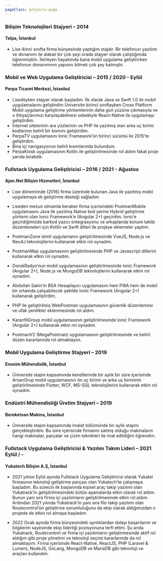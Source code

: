 ```yaml
---
pageClass: projects-page
---
```


<ProjectCard hideBorder=true>

  ### Bilişim Teknolojileri Stajyeri – 2014
  #### Telpa, İstanbul
  - Lise ikinci sınıfta firma bünyesinde yaptığım stajdır. Bir telefonun yazılımı ve donanımı ile alakalı bir çok şeyi orada stajyer olarak çalıştığımda öğrenmiştim. İlerleyen hayatımda bana mobil uygulama geliştirirken telefonun donanımının yapısını bilmek çok şey katmıştır.

</ProjectCard>

<ProjectCard hideBorder=true>

  ### Mobil ve Web Uygulama Geliştiricisi – 2015 / 2020 - Eylül
  #### Perpa Ticaret Merkezi, İstanbul
  - Lisedeyken stajyer olarak başladım. İlk olarak Java ve Swift 1.0 ile mobil uygulamalarını geliştirdim Üniversite birinci sınıftayken Cross Platform Mobil uygulama geliştirme yöntemlerinin daha gün yüzüne çıkmasıyla ve o ihtiyaçlarımızı karşılayabilmesi sebebiyle React-Native ile uygulamayı geliştirdim. 
  - İnternet sitelerinin ara yüzlerinin ve PHP ile yazılmış olan arka uç birimi kodlarının belirli bir kısmını geliştirdim.
  - PerpaTV uygulamasını Ionic Framework’ün birinci sürümü ile 2015’te geliştirdim.
  - Bina içi navigasyonun belirli kısımlarında bulundum.
  - PerpaKiosk uygulamasının Kotlin ile geliştirilmesinde rol aldım fakat proje yarıda bırakıldı.

</ProjectCard>

<ProjectCard hideBorder=true>

  ### Fullstack Uygulama Geliştiricisi – 2016 / 2021 - Ağustos
  #### Ajan.Net Bilişim Hizmetleri, İstanbul
 - Lise dönemimde (2016) firma üzerinde bulunan Java ile yazılmış mobil uygulamaya ek geliştirme desteği sağladım.

  - Liseden mezun olmamla beraber firma içerisindeki PostmanMobile uygulamasını Java ile yazılmış Native kod yerine Hybrid geliştirme yöntemi olan Ionic Framework’e (Angular 2+) geçirdim. Ionic’e geçirdiğimizde barkod yazıcı entegrasyonu ve arkaplanda konum takibi düzenlemeleri için Kotlin ve Swift dilleri ile projeye eklemeler yaptım.

  - PostmanZone isimli uygulamanın geliştirilmesinde VueJS, Node.js ve Neo4J teknolojilerini kullanarak etkin rol oynadım.
  
  -	PostmanMap uygulamasının geliştirilmesinde PHP ve Javascript dillerini kullanarak etkin rol oynadım.

  - DorukRadyo’nun mobil uygulamasının geliştirilmesinde Ionic Framework (Angular 2+), Node.js ve MongoDB teknolojilerini kullanarak etkin rol oynadım.

  - Abdullah Sakin’in BSA Hesaplayıcı uygulamasını hem PWA hem de mobil bir ortamda çalışabilecek şekilde Ionic Framework (Angular 2+) kullanarak geliştirdim.

  - PHP ile geliştirilmiş WebPostman uygulamasının güvenlik düzenlemesi ve ufak yenilikler eklenmesinde rol aldım.

  - KaranfilGroup mobil uygulamasının geliştirilmesinde Ionic Framework (Angular 2+) kullanarak etkin rol oynadım.

  - PostmanV2 (MegaPostman) uygulamasının geliştirilmesinde ve belirli düzen kararlarında rol almaktayım.

</ProjectCard>

<ProjectCard hideBorder=true>

  ### Mobil Uygulama Geliştirme Stajyeri – 2019
  #### Enosim Mühendislik, İstanbul
  - Üniversite stajım kapsamında kendilerinde bir aylık bir süre içerisinde ArsanGrup mobil uygulamasının ön uç birimi ve arka uç biriminin geliştirilmesinde Flutter, WCF, MS-SQL teknolojilerini kullanarak etkin rol oynadım.

</ProjectCard>

<ProjectCard hideBorder=true>

  ### Endüstri Mühendisliği Üretim Stajyeri – 2019
  #### Bereketsan Makina, İstanbul
  - Üniversite stajım kapsamında imalat bölümünde bir aylık stajımı gerçekleştirdim. Bu süre içerisinde firmanın satmış olduğu makinaların hangi makinalar, parçalar ve çizim teknikleri ile imal edildiğini öğrendim.

</ProjectCard>

<ProjectCard hideBorder=true>

  ### Fullstack Uygulama Geliştiricisi & Yazılım Takım Lideri – 2021 Eylül / -
  #### Yukatech Bilişim A.Ş, İstanbul
  -	2021 yılının Eylül ayında Fullstack Uygulama Geliştiricisi olarak Yukatel firmasının teknoloji geliştirme parçası olan Yukatech’te çalışmaya başladım. Bu sürecin ilk başlarında kişisel araç takip yazılımı olan Yukatrack’in geliştirilmesindeki bütün aşamalarda etkin olarak rol aldım. Bunun yanı sıra firma içi yazılımların geliştirilmesinde etkin rol aldım. Ardından 2021 yılında Yukatrack’in yanı sıra filo takip yazılımı olan Routecontrol’ün geliştirme sorumluluğunu da ekip olarak aldığımızdan o projede de etkin rol almaya başladım.
  
  - 2022 Ocak ayında firma bünyesindeki ayrılıklardan dolayı başarılarım ve bilgilerim sayesinde ekip liderliği pozisyonuna terfi ettim. Şu anda Yukatrack, Routecontrol ve firma içi yazılımların geliştirmesinde aktif rol aldığım gibi proje yönetimi ve teknoloji seçimi kararlarında da rol almaktayım. Firma içerisinde React-Native, ReactJS, PHP (Laravel & Lumen), NodeJS, GoLang, MongoDB ve MariaDB gibi teknoloji ve araçları kullandım.

</ProjectCard>

<style lang="stylus">

.projects-page
  background-color #fafbfc

</style>